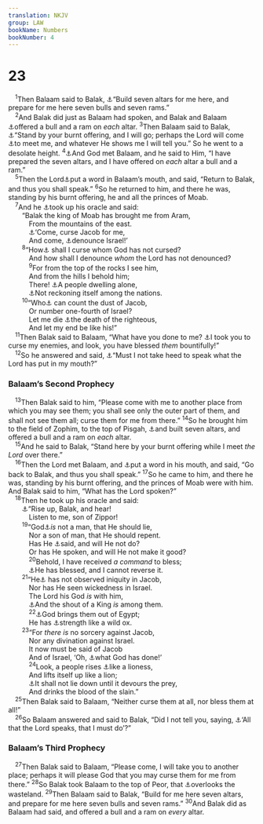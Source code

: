 ```yaml
---
translation: NKJV
group: LAW
bookName: Numbers 
bookNumber: 4
---
```


<div class="title"><h1>23</h1></div>
<span class="verse dan_23_1"> <sup>1</sup>Then Balaam said to Balak, <a data-toggle="tooltip" data-placement="bottom" title="Num. 23:29">⚓</a>“Build seven altars for me here, and prepare for me here seven bulls and seven rams.”<br/></span>
<span class="verse dan_23_2"> <sup>2</sup>And Balak did just as Balaam had spoken, and Balak and Balaam <a data-toggle="tooltip" data-placement="bottom" title="Num. 23:14, 30">⚓</a>offered a bull and a ram on <i>each</i> altar. </span>
<span class="verse dan_23_3"><sup>3</sup>Then Balaam said to Balak, <a data-toggle="tooltip" data-placement="bottom" title="Num. 23:15">⚓</a>“Stand by your burnt offering, and I will go; perhaps the Lord will come <a data-toggle="tooltip" data-placement="bottom" title="Num. 23:4, 16">⚓</a>to meet me, and whatever He shows me I will tell you.” So he went to a desolate height. </span>
<span class="verse dan_23_4"><sup>4</sup><a data-toggle="tooltip" data-placement="bottom" title="Num. 23:16">⚓</a>And God met Balaam, and he said to Him, “I have prepared the seven altars, and I have offered on <i>each</i> altar a bull and a ram.”<br/></span>
<span class="verse dan_23_5"> <sup>5</sup>Then the Lord<a data-toggle="tooltip" data-placement="bottom" title="Num. 22:20, 35, 38; 23:16; Deut. 18:18; Jer. 1:9">⚓</a>put a word in Balaam’s mouth, and said, “Return to Balak, and thus you shall speak.” </span>
<span class="verse dan_23_6"><sup>6</sup>So he returned to him, and there he was, standing by his burnt offering, he and all the princes of Moab.<br/></span>
<span class="verse dan_23_7"> <sup>7</sup>And he <a data-toggle="tooltip" data-placement="bottom" title="Deut. 23:4; Job 27:1; 29:1; Ps. 78:2">⚓</a>took up his oracle and said:<br/>  “Balak the king of Moab has brought me from Aram,<br/>   From the mountains of the east.<br/>   <a data-toggle="tooltip" data-placement="bottom" title="Num. 22:6, 11, 17">⚓</a>‘Come, curse Jacob for me,<br/>   And come, <a data-toggle="tooltip" data-placement="bottom" title="1 Sam. 17:10">⚓</a>denounce Israel!’<br/></span>
<span class="verse dan_23_8">  <sup>8</sup>“How<a data-toggle="tooltip" data-placement="bottom" title="Num. 22:12">⚓</a> shall I curse whom God has not cursed?<br/>   And how shall I denounce <i>whom</i> the Lord has not denounced?<br/></span>
<span class="verse dan_23_9">   <sup>9</sup>For from the top of the rocks I see him,<br/>   And from the hills I behold him;<br/>   There! <a data-toggle="tooltip" data-placement="bottom" title="Deut. 32:8; 33:28; Josh. 11:23">⚓</a>A people dwelling alone,<br/>   <a data-toggle="tooltip" data-placement="bottom" title="Ex. 33:16; Ezra 9:2; (Eph. 2:14)">⚓</a>Not reckoning itself among the nations.<br/></span>
<span class="verse dan_23_10">  <sup>10</sup>“Who<a data-toggle="tooltip" data-placement="bottom" title="Gen. 13:16; 22:17; 28:14; 2 Chr. 1:9">⚓</a> can count the dust of Jacob,<br/>   Or number one-fourth of Israel?<br/>   Let me die <a data-toggle="tooltip" data-placement="bottom" title="Ps. 116:15">⚓</a>the death of the righteous,<br/>   And let my end be like his!”<br/></span>
<span class="verse dan_23_11"> <sup>11</sup>Then Balak said to Balaam, “What have you done to me? <a data-toggle="tooltip" data-placement="bottom" title="Num. 22:11">⚓</a>I took you to curse my enemies, and look, you have blessed <i>them</i> bountifully!”<br/></span>
<span class="verse dan_23_12"> <sup>12</sup>So he answered and said, <a data-toggle="tooltip" data-placement="bottom" title="Num. 22:38">⚓</a>“Must I not take heed to speak what the Lord has put in my mouth?”<br/></span>
<div class="title"><h3>Balaam’s Second Prophecy</h3></div>
<span class="verse dan_23_13"> <sup>13</sup>Then Balak said to him, “Please come with me to another place from which you may see them; you shall see only the outer part of them, and shall not see them all; curse them for me from there.” </span>
<span class="verse dan_23_14"><sup>14</sup>So he brought him to the field of Zophim, to the top of Pisgah, <a data-toggle="tooltip" data-placement="bottom" title="Num. 23:1, 2">⚓</a>and built seven altars, and offered a bull and a ram on <i>each</i> altar.<br/></span>
<span class="verse dan_23_15"> <sup>15</sup>And he said to Balak, “Stand here by your burnt offering while I meet <i>the</i> <i>Lord</i> over there.”<br/></span>
<span class="verse dan_23_16"> <sup>16</sup>Then the Lord met Balaam, and <a data-toggle="tooltip" data-placement="bottom" title="Num. 22:35; 23:5">⚓</a>put a word in his mouth, and said, “Go back to Balak, and thus you shall speak.” </span>
<span class="verse dan_23_17"><sup>17</sup>So he came to him, and there he was, standing by his burnt offering, and the princes of Moab were with him. And Balak said to him, “What has the Lord spoken?”<br/></span>
<span class="verse dan_23_18"> <sup>18</sup>Then he took up his oracle and said:<br/>  <a data-toggle="tooltip" data-placement="bottom" title="Judg. 3:20">⚓</a>“Rise up, Balak, and hear!<br/>   Listen to me, son of Zippor!<br/></span>
<span class="verse dan_23_19">  <sup>19</sup>“God<a data-toggle="tooltip" data-placement="bottom" title="1 Sam. 15:29; Mal. 3:6; James 1:17">⚓</a><i>is</i> not a man, that He should lie,<br/>   Nor a son of man, that He should repent.<br/>   Has He <a data-toggle="tooltip" data-placement="bottom" title="Num. 11:23; 1 Kin. 8:56">⚓</a>said, and will He not do?<br/>   Or has He spoken, and will He not make it good?<br/></span>
<span class="verse dan_23_20">   <sup>20</sup>Behold, I have received <i>a</i> <i>command</i> to bless;<br/>   <a data-toggle="tooltip" data-placement="bottom" title="Gen. 12:2; 22:17; Num. 22:12">⚓</a>He has blessed, and I cannot reverse it.<br/></span>
<span class="verse dan_23_21">  <sup>21</sup>“He<a data-toggle="tooltip" data-placement="bottom" title="Ps. 32:2; (Rom. 4:7, 8)">⚓</a> has not observed iniquity in Jacob,<br/>   Nor has He seen wickedness in Israel.<br/>   The Lord his God <i>is</i> with him,<br/>   <a data-toggle="tooltip" data-placement="bottom" title="Ps. 89:15–18">⚓</a>And the shout of a King <i>is</i> among them.<br/></span>
<span class="verse dan_23_22">   <sup>22</sup><a data-toggle="tooltip" data-placement="bottom" title="Num. 24:8">⚓</a>God brings them out of Egypt;<br/>   He has <a data-toggle="tooltip" data-placement="bottom" title="Deut. 33:17; Job 39:10">⚓</a>strength like a wild ox.<br/></span>
<span class="verse dan_23_23">  <sup>23</sup>“For <i>there</i> <i>is</i> no sorcery against Jacob,<br/>   Nor any divination against Israel.<br/>   It now must be said of Jacob<br/>   And of Israel, ‘Oh, <a data-toggle="tooltip" data-placement="bottom" title="Ps. 31:19; 44:1">⚓</a>what God has done!’<br/></span>
<span class="verse dan_23_24">   <sup>24</sup>Look, a people rises <a data-toggle="tooltip" data-placement="bottom" title="Gen. 49:9">⚓</a>like a lioness,<br/>   And lifts itself up like a lion;<br/>   <a data-toggle="tooltip" data-placement="bottom" title="Gen. 49:27; Josh. 11:23">⚓</a>It shall not lie down until it devours the prey,<br/>   And drinks the blood of the slain.”<br/></span>
<span class="verse dan_23_25"> <sup>25</sup>Then Balak said to Balaam, “Neither curse them at all, nor bless them at all!”<br/></span>
<span class="verse dan_23_26"> <sup>26</sup>So Balaam answered and said to Balak, “Did I not tell you, saying, <a data-toggle="tooltip" data-placement="bottom" title="Num. 22:38">⚓</a>‘All that the Lord speaks, that I must do’?”<br/></span>
<div class="title"><h3>Balaam’s Third Prophecy</h3></div>
<span class="verse dan_23_27"> <sup>27</sup>Then Balak said to Balaam, “Please come, I will take you to another place; perhaps it will please God that you may curse them for me from there.” </span>
<span class="verse dan_23_28"><sup>28</sup>So Balak took Balaam to the top of Peor, that <a data-toggle="tooltip" data-placement="bottom" title="Num. 21:20">⚓</a>overlooks the wasteland. </span>
<span class="verse dan_23_29"><sup>29</sup>Then Balaam said to Balak, “Build for me here seven altars, and prepare for me here seven bulls and seven rams.” </span>
<span class="verse dan_23_30"><sup>30</sup>And Balak did as Balaam had said, and offered a bull and a ram on <i>every</i> altar.<br/></span>
